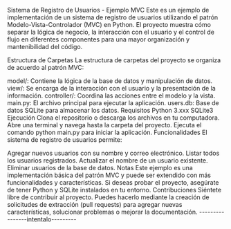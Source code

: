 Sistema de Registro de Usuarios - Ejemplo MVC
Este es un ejemplo de implementación de un sistema de registro de usuarios utilizando el patrón Modelo-Vista-Controlador (MVC) en Python. El proyecto muestra cómo separar la lógica de negocio, la interacción con el usuario y el control de flujo en diferentes componentes para una mayor organización y mantenibilidad del código.

Estructura de Carpetas
La estructura de carpetas del proyecto se organiza de acuerdo al patrón MVC:

model/: Contiene la lógica de la base de datos y manipulación de datos.
view/: Se encarga de la interacción con el usuario y la presentación de la información.
controller/: Coordina las acciones entre el modelo y la vista.
main.py: El archivo principal para ejecutar la aplicación.
users.db: Base de datos SQLite para almacenar los datos.
Requisitos
Python 3.xxx
SQLite3
Ejecución
Clona el repositorio o descarga los archivos en tu computadora.
Abre una terminal y navega hasta la carpeta del proyecto.
Ejecuta el comando python main.py para iniciar la aplicación.
Funcionalidades
El sistema de registro de usuarios permite:

Agregar nuevos usuarios con su nombre y correo electrónico.
Listar todos los usuarios registrados.
Actualizar el nombre de un usuario existente.
Eliminar usuarios de la base de datos.
Notas
Este ejemplo es una implementación básica del patrón MVC y puede ser extendido con más funcionalidades y características.
Si deseas probar el proyecto, asegúrate de tener Python y SQLite instalados en tu entorno.
Contribuciones
Siéntete libre de contribuir al proyecto. Puedes hacerlo mediante la creación de solicitudes de extracción (pull requests) para agregar nuevas características, solucionar problemas o mejorar la documentación.
----------------intentalo---------
